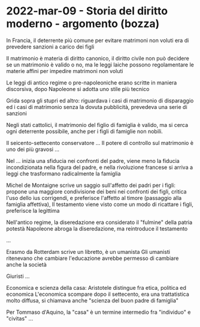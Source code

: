 <!-- vim: set spell spelllang=it : -->

<!-- inizio: 0 -->

# 2022-mar-09 - Storia del diritto moderno - argomento (bozza)

In Francia, il deterrente più comune per evitare matrimoni non voluti era di prevedere sanzioni a carico dei figli

Il matrimonio è materia di diritto canonico,
il diritto civile non può decidere se un matrimonio è valido o no,
ma le leggi laiche possono regolamentare le materie affini per impedire matrimoni non voluti

Le leggi di antico regime o pre-napoleoniche erano scritte in maniera discorsiva,
dopo Napoleone si adotta uno stile più tecnico

Grida sopra gli stupri ed altro:
riguardava i casi di matrimonio di disparaggio ed i casi di matrimonio senza la dovuta pubblicità,
prevedeva una serie di sanzioni

Negli stati cattolici, il matrimonio del figlio di famiglia è valido,
ma si cerca ogni deterrente possibile, anche per i figli di famiglie non nobili.

Il seicento-settecento conservatore ...
Il potere di controllo sul matrimonio è uno dei più gravosi ...

Nel ... inizia una sfiducia nei confronti del padre,
viene meno la fiducia incondizionata nella figura del padre,
e nella rivoluzione francese si arriva a leggi che trasformano radicalmente la famiglia

Michel de Montaigne scrive un saggio sull'affetto dei padri per i figli:
propone una maggiore condivisione dei beni nei confronti dei figli,
critica l'uso dello ius corrigendi, e preferisce l'affetto al timore
(passaggio alla famiglia affettiva),
Il testamento viene visto come un modo di ricattare i figli,
preferisce la legittima

Nell'antico regime, la diseredazione era considerato il "fulmine" della patria potestà
Napoleone abroga la diseredazione, ma reintroduce il testamento

...

Erasmo da Rotterdam scrive un libretto, è un umanista
Gli umanisti ritenevano che cambiare l'educazione avrebbe permesso di cambiare anche la società

Giuristi ...

Economica e scienza della casa:
Aristotele distingue fra etica, politica ed economica
L'economica scompare dopo il settecento, era una trattatistica molto diffusa,
si chiamava anche "scienza del buon padre di famiglia"

Per Tommaso d'Aquino, la "casa" è un termine intermedio fra "individuo" e "civitas"
...
